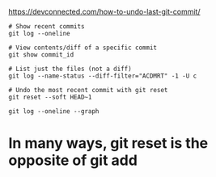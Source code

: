 https://devconnected.com/how-to-undo-last-git-commit/

```shell
# Show recent commits
git log --oneline

# View contents/diff of a specific commit
git show commit_id

# List just the files (not a diff)
git log --name-status --diff-filter="ACDMRT" -1 -U c

# Undo the most recent commit with git reset
git reset --soft HEAD~1

git log --oneline --graph
```

# In many ways, git reset is the opposite of git add
